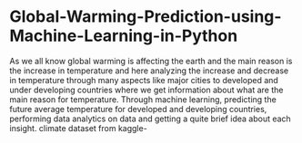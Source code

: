 # Global-Warming-Prediction-using-Machine-Learning-in-Python
As we all know global warming is affecting the earth and the main reason is the increase in temperature and here analyzing the increase and decrease in temperature through many aspects like major cities to developed and under developing countries where we get information about what are the main reason for temperature.  Through machine learning, predicting the future average temperature for developed and developing countries, performing data analytics on data and getting a quite brief idea about each insight.
climate dataset from kaggle- 

